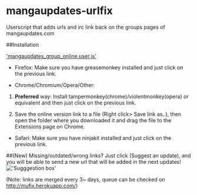 mangaupdates-urlfix
===================

Userscript that adds urls and irc link back on the groups pages of mangaupdates.com

##Installation
 
['mangaupdates_group_online.user.js'](https://github.com/loadletter/mangaupdates-urlfix/raw/master/mangaupdates_group_online.user.js)

- Firefox: Make sure you have greasemonkey installed and just click on the previous link.
 
- Chrome/Chromium/Opera/Other:
 
 1. **Preferred** way: Install tampermonkey(chrome)/violentmonkey(opera) or equivalent and then just click on the previous link.

 2. Save the online version link to a file (Right click> Save link as..), then open the folder where you downloaded it and drag the file to the Extensions page on Chrome.
- Safari: Make sure you have ninjakit installed and just click on the previous link.

##(New) Missing/outdated/wrong links?
Just click (Suggest an update), and you will be able to send a new url that will be added in the next updates!
!['Sugggestion box'](http://s29.postimg.org/3jq7j4593/sugg.png)

(Note: links are merged every 3~ days, queue can be checked on http://mufix.herokuapp.com/)

